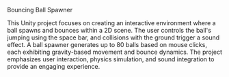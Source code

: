 Bouncing Ball Spawner

This Unity project focuses on creating an interactive environment where a ball spawns and bounces within a 2D scene. The user controls the ball's jumping using the space bar, and collisions with the ground trigger a sound effect. A ball spawner generates up to 80 balls based on mouse clicks, each exhibiting gravity-based movement and bounce dynamics. The project emphasizes user interaction, physics simulation, and sound integration to provide an engaging experience.